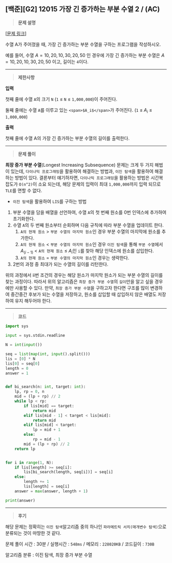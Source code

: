 [백준][G2] 12015 가장 긴 증가하는 부분 수열 2 / (AC)
---
> **문제 설명**
>

[[문제 링크](https://www.acmicpc.net/problem/12015)]

수열 A가 주어졌을 때, 가장 긴 증가하는 부분 수열을 구하는 프로그램을 작성하시오.

예를 들어, 수열 <span>$A = {10, 20, 10, 30, 20, 50}$</span> 인 경우에 가장 긴 증가하는 부분 수열은 <span>$A = {10, 20, 10, 30, 20, 50}$</span>
이고, 길이는 `4`이다.

---

> **제한사항**
>

**입력**

첫째 줄에 수열 `A`의 크기 `N` (`1` ≤ `N` ≤ `1,000,000`)이 주어진다.

둘째 줄에는 수열 `A`를 이루고 있는 `<span>$A_i$</span>`가 주어진다. (`1` ≤ <span>$A_i$</span> ≤ `1,000,000`)

**출력**

첫째 줄에 수열 A의 가장 긴 증가하는 부분 수열의 길이를 출력한다.

---

> **문제 풀이**

**최장 증가 부분 수열**(Longest Increasing Subsequence) 문제는 크게 두 가지 해법이 있는데, `다이나믹 프로그래밍`을 활용하여 해결하는 방법과, `이진 탐색`을 활용하여 해결하는 방법이 있다. 결론부터 얘기하자면, `다이나믹 프로그래밍`을 활용하는 방법은 시간복잡도가 `O(n^2)`이 소요 되는데, 해당 문제의 입력이 최대 `1,000,000`까지 입력 되므로 `TLE`를 면할 수 없다.  

- `이진 탐색`을 활용하여 `LIS`를 구하는 방법
1. 부분 수열을 담을 배열을 선언하여, 수열 `A`의 첫 번째 원소를 0번 인덱스에 추가하여 초기화한다. 
2. 수열 `A`의 두 번째 원소부터 순회하며 다음 규칙에 따라 부분 수열을 업데이트 한다.
    1. `A의 현재 원소` > `부분 수열의 마지막 원소`인 경우 부분 수열의 마지막에 원소를 추가한다.
    2. `A의 현재 원소` < `부분 수열의 마지막 원소`인 경우 `이진 탐색`을 통해 `부분 수열`에서 <span>$A_(i-1)$</span> < `A의 현재 원소` ≤ <span>$A_i$</span>인 `i`를 찾아 해당 인덱스에 원소를 삽입한다.
    3. `A의 현재 원소` = `부분 수열의 마지막 원소`인 경우는 생략한다.
3. 2번의 과정 중 최대가 되는 수열의 길이를 리턴한다.

위의 과정에서 ii번 조건의 경우는 해당 원소가 마지막 원소가 되는 부분 수열의 길이를 찾는 과정이다. 따라서 위의 알고리즘은 `최장 증가 부분 수열`의 `길이`만을 알고 싶을 경우에만 사용할 수 있다. 만약, `최장 증가 부분 수열`을 구하고자 한다면 구조를 많이 변경하여 중간중간 후보가 되는 수열을 저장하고, 원소를 삽입할 때 삽입하지 않은 배열도 저장하여 유지 해두어야  한다. 


---

> **코드**
>

```python
import sys

input = sys.stdin.readline

N = int(input())

seq = list(map(int, input().split()))
lis = [0] * N
lis[0] = seq[0]
length = 0
answer = 1


def bi_search(n: int, target: int):
    lp, rp = 0, n
    mid = (lp + rp) // 2
    while lp < rp:
        if lis[mid] == target:
            return mid
        elif lis[mid - 1] < target < lis[mid]:
            return mid
        elif lis[mid] < target:
            lp = mid + 1
        else:
            rp = mid - 1
        mid = (lp + rp) // 2
    return lp


for i in range(1, N):
    if lis[length] >= seq[i]:
        lis[bi_search(length, seq[i])] = seq[i]
    else:
        length += 1
        lis[length] = seq[i]
    answer = max(answer, length + 1)

print(answer)
```

---

> **후기**

해당 문제는 정확히는 `이진 탐색`알고리즘 중의 하나인 `파라메트릭 서치(매개변수 탐색)`으로 분류되는 것이 마땅한 것 같다. 

문제 풀이 시간 : 30분 / 실행시간 : `548ms` / 메모리 : `228020KB` / 코드길이 : `730B`

알고리즘 분류 : 이진 탐색, 최장 증가 부분 수열
